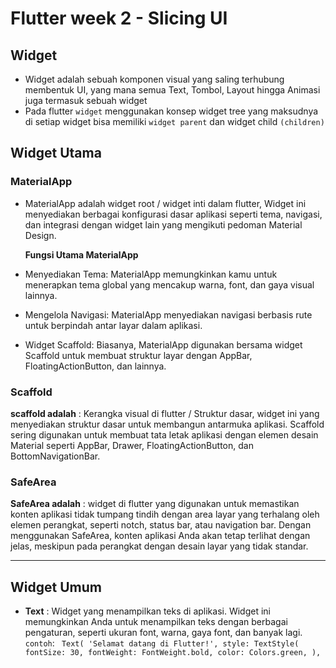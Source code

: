 # Flutter week 2 - Slicing UI

## Widget

- Widget adalah sebuah komponen visual yang saling terhubung membentuk UI, yang mana semua Text, Tombol, Layout hingga Animasi juga termasuk sebuah widget
- Pada flutter `widget` menggunakan konsep widget tree yang maksudnya di setiap widget bisa memiliki `widget parent` dan widget child `(children)`

## Widget Utama

### MaterialApp

- MaterialApp adalah widget root / widget inti dalam flutter, Widget ini menyediakan berbagai konfigurasi dasar aplikasi seperti tema, navigasi, dan integrasi dengan widget lain yang mengikuti pedoman Material Design.

  **Fungsi Utama MaterialApp**

- Menyediakan Tema: MaterialApp memungkinkan kamu untuk menerapkan tema global yang mencakup warna, font, dan gaya visual lainnya.
- Mengelola Navigasi: MaterialApp menyediakan navigasi berbasis rute untuk berpindah antar layar dalam aplikasi.
- Widget Scaffold: Biasanya, MaterialApp digunakan bersama widget Scaffold untuk membuat struktur layar dengan AppBar, FloatingActionButton, dan lainnya.

### Scaffold

**scaffold adalah** : Kerangka visual di flutter / Struktur dasar, widget ini yang menyediakan struktur dasar untuk membangun antarmuka aplikasi. Scaffold sering digunakan untuk membuat tata letak aplikasi dengan elemen desain Material seperti AppBar, Drawer, FloatingActionButton, dan BottomNavigationBar.

### SafeArea

**SafeArea adalah** : widget di flutter yang digunakan untuk memastikan konten aplikasi tidak tumpang tindih dengan area layar yang terhalang oleh elemen perangkat, seperti notch, status bar, atau navigation bar. Dengan menggunakan SafeArea, konten aplikasi Anda akan tetap terlihat dengan jelas, meskipun pada perangkat dengan desain layar yang tidak standar.

---

## Widget Umum

- **Text** : Widget yang menampilkan teks di aplikasi. Widget ini memungkinkan Anda untuk menampilkan teks dengan berbagai pengaturan, seperti ukuran font, warna, gaya font, dan banyak lagi.
  `contoh`: ` Text(
 'Selamat datang di Flutter!',
   style: TextStyle(
   fontSize: 30,
   fontWeight: FontWeight.bold,
   color: Colors.green,
),`
